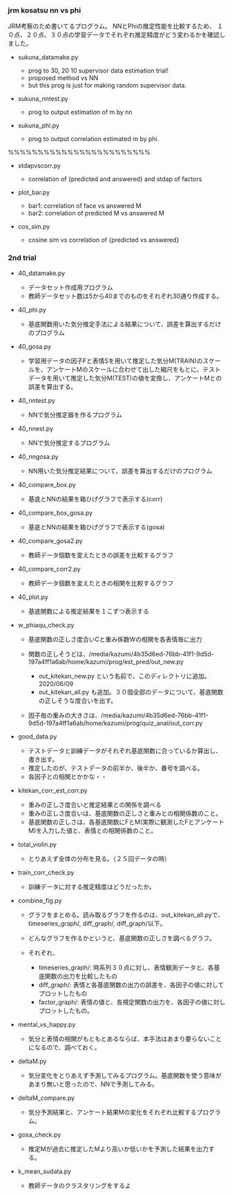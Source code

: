 ### jrm kosatsu nn vs phi
JRM考察のため書いてるプログラム。
NNとPhiの推定性能を比較するため、
１０点、２０点、３０点の学習データでそれぞれ推定精度がどう変わるかを確認しました。

- sukuna_datamake.py

  - prog to 30, 20 10 supervisor data estimation trial!
  - proposed method vs NN
  - but this prog is just for making random supervisor data.
 


- sukuna_nntest.py
  - prog to output estimation of m by nn
- sukuna_phi.py

  -  prog to output correlation estimated m by phi.


%%%%%%%%%%%%%%%%%%%%%%%%
- stdapvscorr.py

  - correlation of {predicted and answered} and stdap of factors

- plot_bar.py

  - bar1: correlation of face vs answered M
  - bar2: correlation of predicted M vs answered M

- cos_sim.py

  - cosine sim vs correlation of {predicted vs answered}

### 2nd trial
* 40_datamake.py
  - データセット作成用プログラム
  - 教師データセット数は5から40までのものをそれぞれ30通り作成する。

* 40_phi.py
  - 基底関数用いた気分推定手法による結果について、誤差を算出するだけのプログラム

* 40_gosa.py
  - 学習用データの因子Fと表情Sを用いて推定した気分M(TRAIN)のスケールを、アンケートMのスケールに合わせて出した縮尺をもとに、テストデータを用いて推定した気分M(TEST)の値を変換し、アンケートMとの誤差を算出する。

* 40_nntest.py
  - NNで気分推定器を作るプログラム

* 40_nnest.py
  - NNで気分推定するプログラム

* 40_nngosa.py
  - NN用いた気分推定結果について、誤差を算出するだけのプログラム

* 40_compare_box.py
  - 基底とNNの結果を箱ひげグラフで表示する(corr)

* 40_compare_box_gosa.py
  - 基底とNNの結果を箱ひげグラフで表示する(gosa)

* 40_compare_gosa2.py
  - 教師データ個数を変えたときの誤差を比較するグラフ

* 40_compare_corr2.py
  - 教師データ個数を変えたときの相関を比較するグラフ

* 40_plot.py
  - 基底関数による推定結果を１こずつ表示する

* w_phiaqu_check.py
  - 基底関数の正しさ度合いCと重み係数Wの相関を各表情毎に出力

  - 関数の正しそうどは、/media/kazumi/4b35d6ed-76bb-41f1-9d5d-197a4ff1a6ab/home/kazumi/prog/est_pred/out_new.py

    - out_kitekan_new.py という名前で、このディレクトリに追加。2020/06/09
    - out_kitekan_all.py も追加。３０個全部のデータについて、基底関数の正しそうな度合いを出す。

  - 因子毎の重みの大きさは、/media/kazumi/4b35d6ed-76bb-41f1-9d5d-197a4ff1a6ab/home/kazumi/prog/quiz_anal/out_corr.py


* good_data.py

  - テストデータと訓練データがそれぞれ基底関数に合っているか算出し、書き出す。
  - 推定したのが、テストデータの前半か、後半か、番号を調べる。
  - 各因子との相関とかかな・・

* kitekan_corr_est_corr.py

  - 重みの正しさ度合いと推定結果との関係を調べる
  - 重みの正しさ度合いは、基底関数の正しさと重みとの相関係数のこと。
  - 基底関数の正しさは、各基底関数にFとM(実際に観測したFとアンケートM)を入力した値と、表情との相関係数のこと。
* total_violin.py

  - とりあえず全体の分布を見る。（２５回データの時）

* train_corr_check.py

  - 訓練データに対する推定精度はどうだったか。

* combine_fig.py

  - グラフをまとめる。読み取るグラフを作るのは、out_kitekan_all.pyで、timeseries_graph/, diff_graph/, diff_graph/以下。
  - どんなグラフを作るかというと、基底関数の正しさを調べるグラフ。
  - それぞれ、

    - timeseries_graph/: 時系列３０点に対し、表情観測データと、各基底関数の出力を比較したもの
    - diff_graph/: 表情と各基底関数の出力の誤差を、各因子の値に対してプロットしたもの
    - factor_graph/: 表情の値と、各規定関数の出力を、各因子の値に対しプロットしたもの。
* mental_vs_happy.py
  - 気分と表情の相関がもともとあるならば、本手法はあまり要らないことになるので、調べておく。

* deltaM.py
  - 気分変化をとりあえず予測してみるプログラム。基底関数を使う意味があまり無いと思ったので、NNで予測してみる。
 

* deltaM_compare.py

  - 気分予測結果と、アンケート結果Mの変化をそれぞれ比較するプログラム。

* gosa_check.py

  - 推定Mが過去に推定したMより高いか低いかを予測した結果を出力する。
* k_mean_sudata.py

  - 教師データのクラスタリングをするよ
